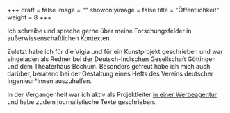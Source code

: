+++
draft = false
image = ""
showonlyimage = false
title = "Öffentlichkeit"
weight = 8
+++

Ich schreibe und spreche gerne über meine Forschungsfelder in außerwissenschaftlichen Kontexten.
<!--more-->
Zuletzt habe ich für die Vigia und für ein Kunstprojekt geschrieben und war eingeladen als Redner bei der Deutsch-Indischen Gesellschaft Göttingen und dem Theaterhaus Bochum. Besonders gefreut habe ich mich auch darüber, beratend bei der Gestaltung eines Hefts des Vereins deutscher Ingenieur*innen auszuhelfen.

In der Vergangenheit war ich aktiv als Projektleiter [in einer Werbeagentur](https://goldenezwanziger.de/) und habe zudem journalistische Texte geschrieben.

